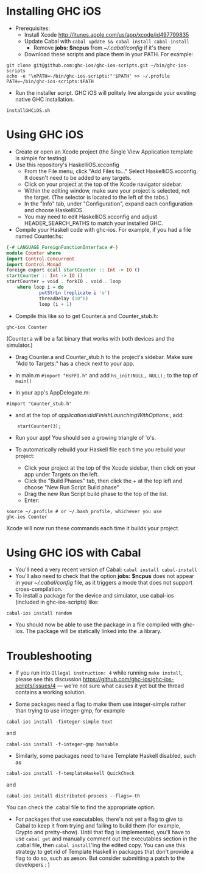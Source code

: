 # Installing GHC iOS

* Prerequisites:
   * Install Xcode http://itunes.apple.com/us/app/xcode/id497799835
   * Update Cabal with ```cabal update && cabal install cabal-install```
      * Remove **jobs: $ncpus** from *~/.cabal/config* if it's there
   * Download these scripts and place them in your PATH. For example:
```
git clone git@github.com:ghc-ios/ghc-ios-scripts.git ~/bin/ghc-ios-scripts
echo -e "\nPATH=~/bin/ghc-ios-scripts:"'$PATH' >> ~/.profile
PATH=~/bin/ghc-ios-scripts:$PATH
```

* Run the installer script. GHC iOS will politely live alongside your existing native GHC installation.
```
installGHCiOS.sh
```

# Using GHC iOS

* Create or open an Xcode project (the Single View Application template is simple for testing)
* Use this repository's HaskelliOS.xcconfig
    * From the File menu, click "Add Files to..." Select HaskelliOS.xcconfig. It doesn't need to be added to any targets.
    * Click on your project at the top of the Xcode navigator sidebar.
    * Within the editing window, make sure your project is selected, not the target. (The selector is located to the left of the tabs.)
    * In the "Info" tab, under "Configuration", expand each configuration and choose HaskelliOS.
    * You may need to edit HaskelliOS.xcconfig and adjust HEADER_SEARCH_PATHS to match your installed GHC.
* Compile your Haskell code with ghc-ios. For example, if you had a file named Counter.hs:
```haskell
{-# LANGUAGE ForeignFunctionInterface #-}
module Counter where
import Control.Concurrent
import Control.Monad
foreign export ccall startCounter :: Int -> IO ()
startCounter :: Int -> IO ()
startCounter = void . forkIO . void . loop
    where loop i = do
            putStrLn (replicate i 'o')
            threadDelay (10^6)
            loop (i + 1)
```
* Compile this like so to get Counter.a and Counter_stub.h:
```
ghc-ios Counter
```
(Counter.a will be a fat binary that works with both devices and the simulator.)


* Drag Counter.a and Counter_stub.h to the project's sidebar. Make sure "Add to Targets:" has a check next to your app.

* In main.m ```#import "HsFFI.h"``` and add ```hs_init(NULL, NULL);``` to the top of ```main()```

* In your app's AppDelegate.m:
```
#import "Counter_stub.h"
```
* and at the top of *application:didFinishLaunchingWithOptions:*, add:
```
    startCounter(3);
```

* Run your app! You should see a growing triangle of 'o's.

* To automatically rebuild your Haskell file each time you rebuild your project:
   * Click your project at the top of the Xcode sidebar, then click on your app under Targets on the left.
   * Click the "Build Phases" tab, then click the + at the top left and choose "New Run Script Build phase"
   * Drag the new Run Script build phase to the top of the list.
   * Enter:
```
source ~/.profile # or ~/.bash_profile, whichever you use
ghc-ios Counter
```
Xcode will now run these commands each time it builds your project.

# Using GHC iOS with Cabal

* You'll need a very recent version of Cabal: ```cabal install cabal-install```
* You'll also need to check that the option **jobs: $ncpus** does not appear in your *~/.cabal/config* file, as it triggers a mode that does not support cross-compilation.
* To install a package for the device and simulator, use cabal-ios (included in ghc-ios-scripts) like:
```
cabal-ios install random
```
* You should now be able to use the package in a file compiled with ghc-ios. The package will be statically linked into the .a library.

# Troubleshooting

* If you run into ```Illegal instruction: 4``` while running ```make install```, please see this discussion https://github.com/ghc-ios/ghc-ios-scripts/issues/4 — we're not sure what causes it yet but the thread contains a working solution.

* Some packages need a flag to make them use integer-simple rather than trying to use integer-gmp, for example
```
cabal-ios install -finteger-simple text
```
and
```
cabal-ios install -f-integer-gmp hashable
```
* Similarly, some packages need to have Template Haskell disabled, such as
```
cabal-ios install -f-templateHaskell QuickCheck
```
and
```
cabal-ios install distributed-process --flags=-th
```

You can check the .cabal file to find the appropriate option.

* For packages that use executables, there's not yet a flag to give to Cabal to keep it from trying and failing to build them (for example, Crypto and pretty-show). Until that flag is implemented, you'll have to use ```cabal get``` and manually comment out the executables section in the .cabal file, then ```cabal install```'ing the edited copy. You can use this strategy to get rid of Template Haskell in packages that don't provide a flag to do so, such as aeson. But consider submitting a patch to the developers : )
